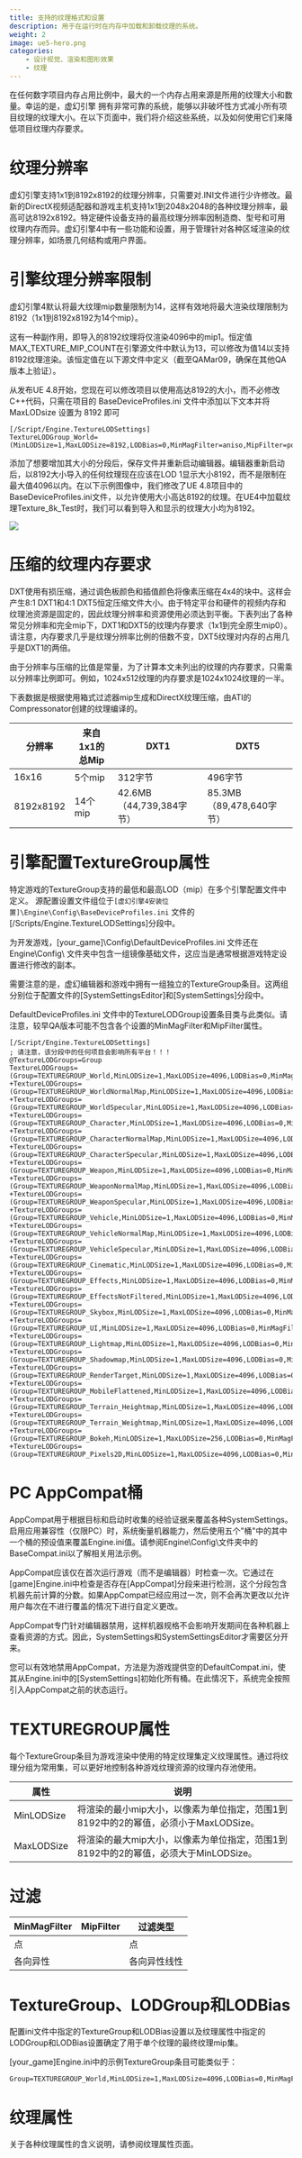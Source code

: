 ```yaml
---
title: 支持的纹理格式和设置
description: 用于在运行时在内存中加载和卸载纹理的系统。
weight: 2
image: ue5-hero.png
categories:
    - 设计视觉、渲染和图形效果
    - 纹理
---
```

在任何数字项目内存占用比例中，最大的一个内存占用来源是所用的纹理大小和数量。幸运的是，虚幻引擎 拥有非常可靠的系统，能够以非破坏性方式减小所有项目纹理的纹理大小。在以下页面中，我们将介绍这些系统，以及如何使用它们来降低项目纹理内存要求。

# 纹理分辨率

虚幻引擎支持1x1到8192x8192的纹理分辨率，只需要对.INI文件进行少许修改。最新的DirectX视频适配器和游戏主机支持1x1到2048x2048的各种纹理分辨率，最高可达8192x8192。特定硬件设备支持的最高纹理分辨率因制造商、型号和可用纹理内存而异。虚幻引擎4中有一些功能和设置，用于管理针对各种区域渲染的纹理分辨率，如场景几何结构或用户界面。

# 引擎纹理分辨率限制
虚幻引擎4默认将最大纹理mip数量限制为14，这样有效地将最大渲染纹理限制为8192（1x1到8192x8192为14个mip）。

这有一种副作用，即导入的8192纹理将仅渲染4096中的mip1。恒定值MAX_TEXTURE_MIP_COUNT在引擎源文件中默认为13，可以修改为值14以支持8192纹理渲染。该恒定值在以下源文件中定义（截至QAMar09，确保在其他QA版本上验证）。

从发布UE 4.8开始，您现在可以修改项目以使用高达8192的大小，而不必修改C++代码，只需在项目的 BaseDeviceProfiles.ini 文件中添加以下文本并将 MaxLODsize 设置为 8192 即可

```
[/Script/Engine.TextureLODSettings]
TextureLODGroup_World=(MinLODSize=1,MaxLODSize=8192,LODBias=0,MinMagFilter=aniso,MipFilter=point)
```

添加了想要增加其大小的分段后，保存文件并重新启动编辑器。编辑器重新启动后，以8192大小导入的任何纹理现在应该在LOD 1显示大小8192，而不是限制在最大值4096以内。在以下示例图像中，我们修改了UE 4.8项目中的BaseDeviceProfiles.ini文件，以允许使用大小高达8192的纹理。在UE4中加载纹理Texture_8k_Test时，我们可以看到导入和显示的纹理大小均为8192。

![](texturelod_8k.png)

# 压缩的纹理内存要求

DXT使用有损压缩，通过调色板颜色和插值颜色将像素压缩在4x4的块中。这样会产生8:1 DXT1和4:1 DXT5恒定压缩文件大小。由于特定平台和硬件的视频内存和纹理池资源是固定的，因此纹理分辨率和资源使用必须达到平衡。下表列出了各种常见分辨率和完全mip下，DXT1和DXT5的纹理内存要求（1x1到完全原生mip0）。请注意，内存要求几乎是纹理分辨率比例的倍数不变，DXT5纹理对内存的占用几乎是DXT1的两倍。

由于分辨率与压缩的比值是常量，为了计算本文未列出的纹理的内存要求，只需乘以分辨率比例即可。例如，1024x512纹理的内存要求是1024x1024纹理的一半。

下表数据是根据使用箱式过滤器mip生成和DirectX纹理压缩，由ATI的Compressonator创建的纹理编译的。

|分辨率|来自1x1的总Mip	|DXT1|DXT5|
|--|--|--|--|
|16x16|5个mip|312字节|496字节|
|8192x8192|14个mip|42.6MB（44,739,384字节）|85.3MB（89,478,640字节）|

# 引擎配置TextureGroup属性

特定游戏的TextureGroup支持的最低和最高LOD（mip）在多个引擎配置文件中定义。
源配置设置文件组位于`[虚幻引擎4安装位置]\Engine\Config\BaseDeviceProfiles.ini` 文件的[/Scripts/Engine.TextureLODSettings]分段中。

为开发游戏，[your_game]\Config\DefaultDeviceProfiles.ini 文件还在 Engine\Config\ 文件夹中包含一组镜像基础文件，这应当是通常根据游戏特定设置进行修改的副本。

需要注意的是，虚幻编辑器和游戏中拥有一组独立的TextureGroup条目。这两组分别位于配置文件的[SystemSettingsEditor]和[SystemSettings]分段中。

DefaultDeviceProfiles.ini 文件中的TextureLODGroup设置条目类与此类似。请注意，较早QA版本可能不包含各个设置的MinMagFilter和MipFilter属性。

```
[/Script/Engine.TextureLODSettings]
; 请注意，该分段中的任何项目会影响所有平台！！！
@TextureLODGroups=Group
TextureLODGroups=(Group=TEXTUREGROUP_World,MinLODSize=1,MaxLODSize=4096,LODBias=0,MinMagFilter=aniso,MipFilter=point,MipGenSettings=TMGS_SimpleAverage)
+TextureLODGroups=(Group=TEXTUREGROUP_WorldNormalMap,MinLODSize=1,MaxLODSize=4096,LODBias=0,MinMagFilter=aniso,MipFilter=point,MipGenSettings=TMGS_SimpleAverage)
+TextureLODGroups=(Group=TEXTUREGROUP_WorldSpecular,MinLODSize=1,MaxLODSize=4096,LODBias=0,MinMagFilter=aniso,MipFilter=point,MipGenSettings=TMGS_SimpleAverage)
+TextureLODGroups=(Group=TEXTUREGROUP_Character,MinLODSize=1,MaxLODSize=4096,LODBias=0,MinMagFilter=aniso,MipFilter=point,MipGenSettings=TMGS_SimpleAverage)
+TextureLODGroups=(Group=TEXTUREGROUP_CharacterNormalMap,MinLODSize=1,MaxLODSize=4096,LODBias=0,MinMagFilter=aniso,MipFilter=point,MipGenSettings=TMGS_SimpleAverage)
+TextureLODGroups=(Group=TEXTUREGROUP_CharacterSpecular,MinLODSize=1,MaxLODSize=4096,LODBias=0,MinMagFilter=aniso,MipFilter=point,MipGenSettings=TMGS_SimpleAverage)
+TextureLODGroups=(Group=TEXTUREGROUP_Weapon,MinLODSize=1,MaxLODSize=4096,LODBias=0,MinMagFilter=aniso,MipFilter=point,MipGenSettings=TMGS_SimpleAverage)
+TextureLODGroups=(Group=TEXTUREGROUP_WeaponNormalMap,MinLODSize=1,MaxLODSize=4096,LODBias=0,MinMagFilter=aniso,MipFilter=point,MipGenSettings=TMGS_SimpleAverage)
+TextureLODGroups=(Group=TEXTUREGROUP_WeaponSpecular,MinLODSize=1,MaxLODSize=4096,LODBias=0,MinMagFilter=aniso,MipFilter=point,MipGenSettings=TMGS_SimpleAverage)
+TextureLODGroups=(Group=TEXTUREGROUP_Vehicle,MinLODSize=1,MaxLODSize=4096,LODBias=0,MinMagFilter=aniso,MipFilter=point,MipGenSettings=TMGS_SimpleAverage)
+TextureLODGroups=(Group=TEXTUREGROUP_VehicleNormalMap,MinLODSize=1,MaxLODSize=4096,LODBias=0,MinMagFilter=aniso,MipFilter=point,MipGenSettings=TMGS_SimpleAverage)
+TextureLODGroups=(Group=TEXTUREGROUP_VehicleSpecular,MinLODSize=1,MaxLODSize=4096,LODBias=0,MinMagFilter=aniso,MipFilter=point,MipGenSettings=TMGS_SimpleAverage)
+TextureLODGroups=(Group=TEXTUREGROUP_Cinematic,MinLODSize=1,MaxLODSize=4096,LODBias=0,MinMagFilter=aniso,MipFilter=point,MipGenSettings=TMGS_SimpleAverage)
+TextureLODGroups=(Group=TEXTUREGROUP_Effects,MinLODSize=1,MaxLODSize=4096,LODBias=0,MinMagFilter=linear,MipFilter=point,MipGenSettings=TMGS_SimpleAverage)
+TextureLODGroups=(Group=TEXTUREGROUP_EffectsNotFiltered,MinLODSize=1,MaxLODSize=4096,LODBias=0,MinMagFilter=aniso,MipFilter=point,MipGenSettings=TMGS_SimpleAverage)
+TextureLODGroups=(Group=TEXTUREGROUP_Skybox,MinLODSize=1,MaxLODSize=4096,LODBias=0,MinMagFilter=aniso,MipFilter=point,MipGenSettings=TMGS_SimpleAverage)
+TextureLODGroups=(Group=TEXTUREGROUP_UI,MinLODSize=1,MaxLODSize=4096,LODBias=0,MinMagFilter=aniso,MipFilter=point,MipGenSettings=TMGS_SimpleAverage)
+TextureLODGroups=(Group=TEXTUREGROUP_Lightmap,MinLODSize=1,MaxLODSize=4096,LODBias=0,MinMagFilter=aniso,MipFilter=point,MipGenSettings=TMGS_SimpleAverage)
+TextureLODGroups=(Group=TEXTUREGROUP_Shadowmap,MinLODSize=1,MaxLODSize=4096,LODBias=0,MinMagFilter=aniso,MipFilter=point,NumStreamedMips=3,MipGenSettings=TMGS_SimpleAverage)
+TextureLODGroups=(Group=TEXTUREGROUP_RenderTarget,MinLODSize=1,MaxLODSize=4096,LODBias=0,MinMagFilter=aniso,MipFilter=point,MipGenSettings=TMGS_SimpleAverage)
+TextureLODGroups=(Group=TEXTUREGROUP_MobileFlattened,MinLODSize=1,MaxLODSize=4096,LODBias=0,MinMagFilter=aniso,MipFilter=point,MipGenSettings=TMGS_SimpleAverage)
+TextureLODGroups=(Group=TEXTUREGROUP_Terrain_Heightmap,MinLODSize=1,MaxLODSize=4096,LODBias=0,MinMagFilter=aniso,MipFilter=point,MipGenSettings=TMGS_SimpleAverage)
+TextureLODGroups=(Group=TEXTUREGROUP_Terrain_Weightmap,MinLODSize=1,MaxLODSize=4096,LODBias=0,MinMagFilter=aniso,MipFilter=point,MipGenSettings=TMGS_SimpleAverage)
+TextureLODGroups=(Group=TEXTUREGROUP_Bokeh,MinLODSize=1,MaxLODSize=256,LODBias=0,MinMagFilter=linear,MipFilter=linear,MipGenSettings=TMGS_SimpleAverage)
+TextureLODGroups=(Group=TEXTUREGROUP_Pixels2D,MinLODSize=1,MaxLODSize=4096,LODBias=0,MinMagFilter=point,MipFilter=point,MipGenSettings=TMGS_SimpleAverage)
```

# PC AppCompat桶

AppCompat用于根据目标和启动时收集的经验证据来覆盖各种SystemSettings。启用应用兼容性（仅限PC）时，系统衡量机器能力，然后使用五个"桶"中的其中一个桶的预设值来覆盖Engine.ini值。请参阅Engine\Config\文件夹中的BaseCompat.ini以了解相关用法示例。

AppCompat应该仅在首次运行游戏（而不是编辑器）时检查一次。它通过在[game]Engine.ini中检查是否存在[AppCompat]分段来进行检测，这个分段包含机器先前计算的分数。如果AppCompat已经应用过一次，则不会再次更改以允许用户每次在不进行覆盖的情况下进行自定义更改。

AppCompat专门针对编辑器禁用，这样机器规格不会影响开发期间在各种机器上查看资源的方式。因此，SystemSettings和SystemSettingsEditor才需要区分开来。

您可以有效地禁用AppCompat，方法是为游戏提供空的DefaultCompat.ini，使其从Engine.ini中的[SystemSettings]初始化所有桶。在此情况下，系统完全按照引入AppCompat之前的状态运行。

# TEXTUREGROUP属性

每个TextureGroup条目为游戏渲染中使用的特定纹理集定义纹理属性。通过将纹理分组为常用集，可以更好地控制各种游戏纹理资源的纹理内存池使用。

|属性|说明|
|--|--|
|MinLODSize|将渲染的最小mip大小，以像素为单位指定，范围1到8192中的2的幂值，必须小于MaxLODSize。|
|MaxLODSize|将渲染的最大mip大小，以像素为单位指定，范围1到8192中的2的幂值，必须大于MinLODSize。|

# 过滤
|MinMagFilter|MipFilter|过滤类型|
|--|--|--|
|点||点|
|各向异性||各向异性线性|

# TextureGroup、LODGroup和LODBias
配置ini文件中指定的TextureGroup和LODBias设置以及纹理属性中指定的LODGroup和LODBias设置确定了用于单个纹理的最终纹理mip集。

[your_game]Engine.ini中的示例TextureGroup条目可能类似于：

```
Group=TEXTUREGROUP_World,MinLODSize=1,MaxLODSize=4096,LODBias=0,MinMagFilter=aniso,MipFilter=point,MipGenSettings=TMGS_SimpleAverage
```

# 纹理属性
关于各种纹理属性的含义说明，请参阅纹理属性页面。